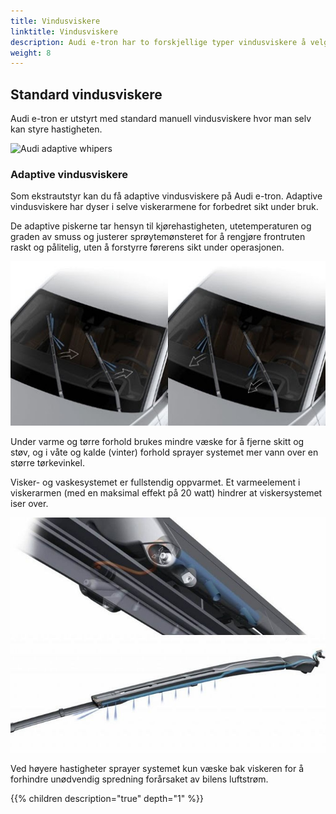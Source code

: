 ```yaml
---
title: Vindusviskere
linktitle: Vindusviskere
description: Audi e-tron har to forskjellige typer vindusviskere å velge mellom.
weight: 8
---
```


## Standard vindusviskere

Audi e-tron er utstyrt med standard manuell vindusviskere hvor man selv kan styre hastigheten.


![Audi adaptive whipers](whipers_1.jpg "Audi e-tron adaptive whipers")

### Adaptive vindusviskere

Som ekstrautstyr kan du få adaptive vindusviskere på Audi e-tron. Adaptive vindusviskere har dyser i selve viskerarmene for forbedret sikt under bruk.

De adaptive piskerne tar hensyn til kjørehastigheten, utetemperaturen og graden av smuss og justerer sprøytemønsteret for å rengjøre frontruten raskt og pålitelig, uten å forstyrre førerens sikt under operasjonen.

![Adaptive whipers](adaptive1.jpg "Justering av sprøytemønster")

Under varme og tørre forhold brukes mindre væske for å fjerne skitt og støv, og i våte og kalde (vinter) forhold sprayer systemet mer vann over en større tørkevinkel.

Visker- og vaskesystemet er fullstendig oppvarmet. Et varmeelement i viskerarmen (med en maksimal effekt på 20 watt) hindrer at viskersystemet iser over.

![Adaptive whipers](adaptive2.jpg "Oppvarmet arm og dyse")

Ved høyere hastigheter sprayer systemet kun væske bak viskeren for å forhindre unødvendig spredning forårsaket av bilens luftstrøm.

{{% children description="true" depth="1" %}}
